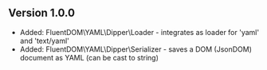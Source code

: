 Version 1.0.0
-------------

- Added: FluentDOM\YAML\Dipper\Loader - integrates as loader for 'yaml' and 'text/yaml'
- Added: FluentDOM\YAML\Dipper\Serializer - saves a DOM (JsonDOM) document as YAML (can be cast to string)
